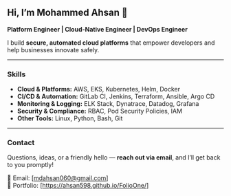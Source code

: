## Hi, I’m Mohammed Ahsan 👋
**Platform Engineer | Cloud-Native Engineer | DevOps Engineer**

I build **secure, automated cloud platforms** that empower developers and help businesses innovate safely.

---

### Skills
- **Cloud & Platforms:** AWS, EKS, Kubernetes, Helm, Docker  
- **CI/CD & Automation:** GitLab CI, Jenkins, Terraform, Ansible, Argo CD  
- **Monitoring & Logging:** ELK Stack, Dynatrace, Datadog, Grafana 
- **Security & Compliance:** RBAC, Pod Security Policies, IAM
- **Other Tools:** Linux, Python, Bash, Git 

---

### Contact
Questions, ideas, or a friendly hello — **reach out via email**, and I’ll get back to you promptly!  

📧 Email: [mdahsan060@gmail.com]  
🔗 Portfolio: [https://ahsan598.github.io/FolioOne/]  
